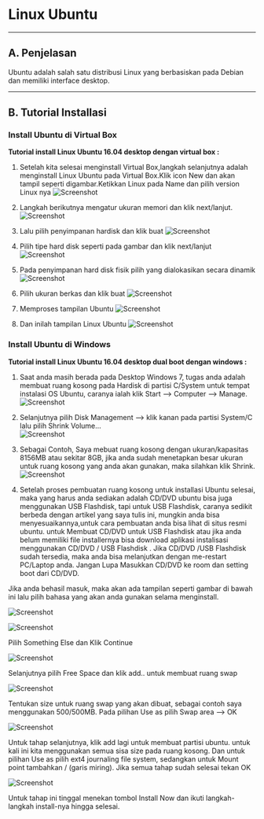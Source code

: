 # **Linux Ubuntu**
***

## **A. Penjelasan**

Ubuntu adalah salah satu distribusi Linux yang berbasiskan pada Debian dan memiliki interface desktop. 
***

## **B. Tutorial Installasi**

### Install Ubuntu di Virtual Box
**Tutorial install Linux Ubuntu 16.04 desktop dengan virtual box :**

1. Setelah kita selesai menginstall Virtual Box,langkah selanjutnya adalah menginstall Linux Ubuntu pada Virtual Box.Klik icon New dan akan tampil seperti digambar.Ketikkan Linux pada Name dan pilih version Linux nya
![Screenshot](img/img_linuxUbuntu.a1.png)

2. Langkah berikutnya mengatur ukuran memori dan klik next/lanjut.
![Screenshot](img/img_linuxUbuntu/a2.png)

3. Lalu pilih penyimpanan hardisk dan klik buat
![Screenshot](img/img_linuxUbuntu/a3.png)

4. Pilih tipe hard disk seperti pada gambar dan klik next/lanjut
![Screenshot](img/img_linuxUbuntu/a4.png)

5. Pada penyimpanan hard disk fisik pilih yang dialokasikan secara dinamik
![Screenshot](img/img_linuxUbuntu/a5.png)

6. Pilih ukuran berkas dan klik buat
![Screenshot](img/img_linuxUbuntu/a6.png)

7. Memproses tampilan Ubuntu
![Screenshot](img/img_linuxUbuntu/a7.png)

8. Dan inilah tampilan Linux Ubuntu
![Screenshot](img/img_linuxUbuntu/a8.png)

### Install Ubuntu di Windows
**Tutorial install Linux Ubuntu 16.04 desktop dual boot dengan windows :**

1. Saat anda masih berada pada Desktop Windows 7, tugas anda adalah membuat ruang kosong pada Hardisk di partisi C/System untuk tempat instalasi OS Ubuntu, caranya ialah klik Start --> Computer --> Manage.                                                   
![Screenshot](img/img_linuxUbuntu/d1.png)

2. Selanjutnya pilih Disk Management --> klik kanan pada partisi System/C lalu pilih Shrink Volume...                                        
![Screenshot](img/img_linuxUbuntu/d2.png)

3. Sebagai Contoh, Saya mebuat ruang kosong dengan ukuran/kapasitas 8156MB atau sekitar 8GB, jika anda sudah menetapkan besar ukuran untuk ruang kosong yang anda akan gunakan, maka silahkan klik Shrink.                                                                                        
![Screenshot](img/img_linuxUbuntu/d3.png)

4. Setelah proses pembuatan ruang kosong untuk installasi Ubuntu selesai, maka yang harus anda sediakan adalah CD/DVD ubuntu bisa juga menggunakan USB Flashdisk, tapi untuk USB Flashdisk, caranya sedikit berbeda dengan artikel yang saya tulis ini, mungkin anda bisa menyesuaikannya,untuk cara pembuatan anda bisa lihat di situs resmi ubuntu. untuk Membuat CD/DVD untuk USB Flashdisk atau jika anda belum memiliki file installernya bisa download aplikasi instalisasi menggunakan CD/DVD / USB Flashdisk . Jika CD/DVD /USB Flashdisk sudah tersedia, maka anda bisa melanjutkan dengan me-restart PC/Laptop anda. Jangan Lupa Masukkan CD/DVD ke room dan setting boot dari CD/DVD.

Jika anda behasil masuk, maka akan ada tampilan seperti gambar di bawah ini lalu pilih bahasa yang akan anda gunakan selama menginstall.       

![Screenshot](img/img_linuxUbuntu/d4.png)

![Screenshot](img/img_linuxUbuntu/d5.png)

Pilih Something Else dan Klik Continue

![Screenshot](img/img_linuxUbuntu/d6.png)

Selanjutnya pilih Free Space dan klik add.. untuk membuat ruang swap

![Screenshot](img/img_linuxUbuntu/d7.png)

Tentukan size untuk ruang swap yang akan dibuat, sebagai contoh saya menggunakan 500/500MB. Pada pilihan Use as pilih Swap area --> OK

![Screenshot](img/img_linuxUbuntu/d8.png)

Untuk tahap selanjutnya, klik add lagi untuk membuat partisi ubuntu. untuk kali ini kita menggunakan semua sisa size pada ruang kosong. Dan untuk pilihan Use as pilih ext4 journaling file system, sedangkan untuk Mount point tambahkan / (garis miring). Jika semua tahap sudah selesai tekan OK

![Screenshot](img/img_linuxUbuntu/d9.png)

Untuk tahap ini tinggal menekan tombol Install Now dan ikuti langkah-langkah install-nya hingga selesai.